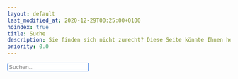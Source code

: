 ```yaml
---
layout: default
last_modified_at: 2020-12-29T00:25:00+0100
noindex: true
title: Suche
description: Sie finden sich nicht zurecht? Diese Seite könnte Ihnen helfen!
priority: 0.0
---
```


<style>
    #search-input {
        border-top-left-radius: 0.25rem;
        border-bottom-left-radius: 0.25rem;
        border: 1px solid #1E6ADD;
    }

    #results-container {
        padding-top: 15px;
    }
</style>

<!-- Search form -->

<div class="input-group md-form form-sm form-2 pl-0">
    <input id="search-input" class="form-control my-0 py-1" type="text" placeholder="Suchen..." aria-label="Search">
    <div class="input-group-append">
        <span class="input-group-text red lighten-3" id="basic-text1">
            <i class="fas fa-search text-grey"
            aria-hidden="true">
            </i>
        </span>
    </div>
</div>

<ul id="results-container" class="list-group">
</ul>

<script src="https://unpkg.com/simple-jekyll-search@latest/dest/simple-jekyll-search.min.js"></script>

<script>
    SimpleJekyllSearch({
        searchInput: document.getElementById('search-input'),
        resultsContainer: document.getElementById('results-container'),
        searchResultTemplate: '<li class="list-group-item"><span><a href="{url}">{title}</a> - {description}</span></li>',
        noResultsText: '<li class="list-group-item">Keine Ergebnisse gefunden!</li>',
        fuzzy: false,
        limit: 25,
        json: '{{ "/search/content.json" | relative_url }}'
    });
</script>
